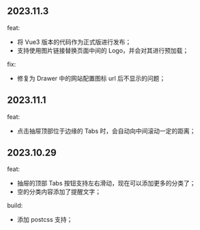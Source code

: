 ## 2023.11.3

feat:

- 将 Vue3 版本的代码作为正式版进行发布；
- 支持使用图片链接替换页面中间的 Logo，并会对其进行预加载；

fix:

- 修复为 Drawer 中的网站配置图标 url 后不显示的问题；

## 2023.11.1

feat:

- 点击抽屉顶部位于边缘的 Tabs 时，会自动向中间滚动一定的距离；

## 2023.10.29

feat: 

- 抽屉的顶部 Tabs 按钮支持左右滑动，现在可以添加更多的分类了；
- 空的分类内容添加了提醒文字；

build:

- 添加 postcss 支持；